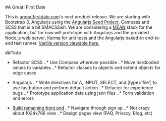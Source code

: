 #A Great! First Date

This is [agreatfirstdate.com](https://agreatfirstdate.com/)'s next product release. We are starting with Bootstrap 3, Angularjs using the [Angularjs Seed Project](https://github.com/angular/angular-seed/), Compass and SCSS that is a bit SMACSSish. We are considering a [MEAN](http://mean.io/) stack for the application, but for now will prototype with Angularjs and the provided Node.js web server, Karma for unit tests and the Angularjs baked-in end-to-end test runner. [Vanilla version viewable here.](http://www.agreatfirstdate.com.php53-5.dfw1-2.websitetestlink.com/)

##Todo

+ Refactor SCSS
..* Use Compass wherever possible
..* Move hardcoded values to variables
..* Refactor classes to objects and extend objects for edge cases

+ Angularjs
..* Write directives for A, INPUT, SELECT, and [type='file'] to use fastbutton and perform default action
..* Refactor for experience bugs
..* Prototype application data using json files
..* Form validation and errors

+ [Build remaining front end](http://goo.gl/IeSVI6)
..* Navigate through sign up
..* Not crazy about 1024x768 view
..* Design pages view (FAQ, Privacy, Blog, etc)